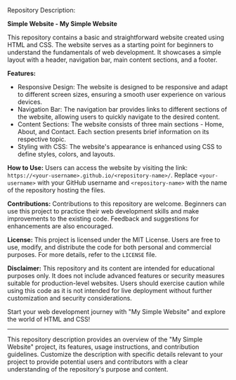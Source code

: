 Repository Description:

**Simple Website - My Simple Website**

This repository contains a basic and straightforward website created using HTML and CSS. The website serves as a starting point for beginners to understand the fundamentals of web development. It showcases a simple layout with a header, navigation bar, main content sections, and a footer.

**Features:**
- Responsive Design: The website is designed to be responsive and adapt to different screen sizes, ensuring a smooth user experience on various devices.
- Navigation Bar: The navigation bar provides links to different sections of the website, allowing users to quickly navigate to the desired content.
- Content Sections: The website consists of three main sections - Home, About, and Contact. Each section presents brief information on its respective topic.
- Styling with CSS: The website's appearance is enhanced using CSS to define styles, colors, and layouts.

**How to Use:**
Users can access the website by visiting the link: `https://<your-username>.github.io/<repository-name>/`. Replace `<your-username>` with your GitHub username and `<repository-name>` with the name of the repository hosting the files.

**Contributions:**
Contributions to this repository are welcome. Beginners can use this project to practice their web development skills and make improvements to the existing code. Feedback and suggestions for enhancements are also encouraged.

**License:**
This project is licensed under the MIT License. Users are free to use, modify, and distribute the code for both personal and commercial purposes. For more details, refer to the `LICENSE` file.

**Disclaimer:**
This repository and its content are intended for educational purposes only. It does not include advanced features or security measures suitable for production-level websites. Users should exercise caution while using this code as it is not intended for live deployment without further customization and security considerations.

Start your web development journey with "My Simple Website" and explore the world of HTML and CSS!

---
This repository description provides an overview of the "My Simple Website" project, its features, usage instructions, and contribution guidelines. Customize the description with specific details relevant to your project to provide potential users and contributors with a clear understanding of the repository's purpose and content.
